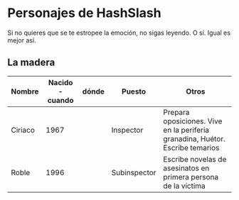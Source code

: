 Personajes de HashSlash
===========

Si no quieres que se te estropee la emoción, no sigas leyendo. O
sí. Igual es mejor así.

La madera
----------------

Nombre | Nacido - cuando | dónde |  Puesto | Otros
--- |--- |--- |--- | ---
Ciriaco | 1967 | | Inspector | Prepara oposiciones. Vive en la periferia granadina, Huétor. Escribe temarios
Roble | 1996 | | Subinspector | Escribe novelas de asesinatos en primera persona de la víctima
